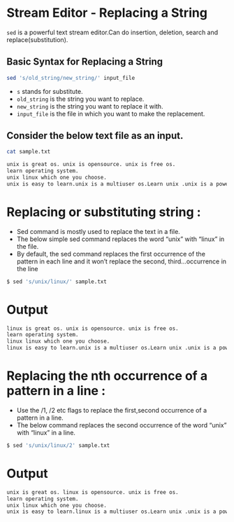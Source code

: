 # Stream Editor - Replacing a String

`sed` is a powerful text stream editor.Can do insertion, deletion, search and replace(substitution).

## Basic Syntax for Replacing a String

```sh
sed 's/old_string/new_string/' input_file
```
- `s` stands for substitute.
- `old_string` is the string you want to replace.
- `new_string` is the string you want to replace it with.
- `input_file` is the file in which you want to make the replacement.

## Consider the below text file as an input.

```sh
cat sample.txt
```

```sh
unix is great os. unix is opensource. unix is free os.
learn operating system.
unix linux which one you choose.
unix is easy to learn.unix is a multiuser os.Learn unix .unix is a powerful.
```

# Replacing or substituting string :

- Sed command is mostly used to replace the text in a file.
- The below simple sed command replaces the word “unix” with “linux” in the file.
- By default, the sed command replaces the first occurrence of the pattern in each line and it won’t replace the second, third…occurrence in the line

```sh
$ sed 's/unix/linux/' sample.txt
```

# Output

```sh
linux is great os. unix is opensource. unix is free os.
learn operating system.
linux linux which one you choose.
linux is easy to learn.unix is a multiuser os.Learn unix .unix is a powerful.
```

# Replacing the nth occurrence of a pattern in a line :

- Use the /1, /2 etc flags to replace the first,second occurrence of a pattern in a line.
- The below command replaces the second occurrence of the word “unix” with “linux” in a line.

```sh
$ sed 's/unix/linux/2' sample.txt
```

# Output

```sh
unix is great os. linux is opensource. unix is free os.
learn operating system.
unix linux which one you choose.
unix is easy to learn.linux is a multiuser os.Learn unix .unix is a powerful.
```

